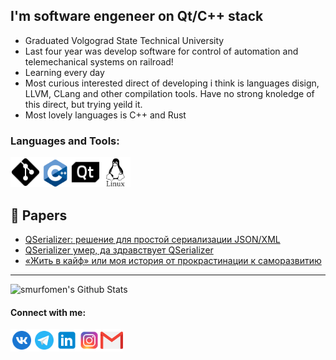 ## I'm software engeneer on Qt/C++ stack
- Graduated Volgograd State Technical University
- Last four year was develop software for control of automation and telemechanical systems on railroad!
- Learning every day
- Most curious interested direct of developing i think is languages disign, LLVM, CLang and other compilation tools. Have no strong knoledge of this direct, but trying yeild it.
- Most lovely languages is C++ and Rust

### Languages and Tools:

[<img align="left" alt="git" width="48px" src="https://raw.githubusercontent.com/smurfomen/smurfomen/master/.github/logos/git.png" />]()
[<img align="left" alt="C++" width="48px" src="https://raw.githubusercontent.com/smurfomen/smurfomen/master/.github/logos/cplusplus.png" />]()
[<img align="left" alt="Qt" width="48px" src="https://raw.githubusercontent.com/smurfomen/smurfomen/master/.github/logos/qt.png" />]()
[<img align="left" alt="linux" width="48px" src="https://raw.githubusercontent.com/smurfomen/smurfomen/master/.github/logos/linux.png" />]()

<br />
<br />
<br />

## 📕 Papers
<!-- BLOG-POST-LIST:START -->
- [QSerializer: решение для простой сериализации JSON/XML](https://habr.com/ru/post/496836/)
- [QSerializer умер, да здравствует QSerializer](https://habr.com/ru/post/515094/)
- [«Жить в кайф» или моя история от прокрастинации к саморазвитию](https://habr.com/ru/post/457294/)
<!-- BLOG-POST-LIST:END -->

---
<img align="left" alt="smurfomen's Github Stats" src="https://github-readme-stats.vercel.app/api?username=smurfomen&show_icons=true&hide_border=true" />


[habrahabr]: https://habr.com/ru/users/smurfomen/
[vk]: https://vk.com/vova_agadzhanov
[telegram]: https://t.me/smurfomen
[instagram]: https://www.instagram.com/vova_agadzhanov/
[linkedin]: https://linkedin.com/in/vladimir-agadzhanov

<br />

#### Connect with me:
[<img align="left" alt="VK" width="36px" src="https://raw.githubusercontent.com/smurfomen/smurfomen/master/.github/logos/vk.png" />][vk]
[<img align="left" alt="Telegram" width="36px" src="https://raw.githubusercontent.com/smurfomen/smurfomen/master/.github/logos/telegram.png" />][telegram]
[<img align="left" alt="LinkedIn" width="36px" src="https://raw.githubusercontent.com/smurfomen/smurfomen/master/.github/logos/linkedin.png" />][linkedin]
[<img align="left" alt="Instagram" width="36px" src="https://raw.githubusercontent.com/smurfomen/smurfomen/master/.github/logos/instagram.png" />][instagram]
[<img align="left" alt="Gmail" width="36px" src="https://raw.githubusercontent.com/smurfomen/smurfomen/master/.github/logos/gmail.png" />](mailto:vova.skiller@gmail.com)
